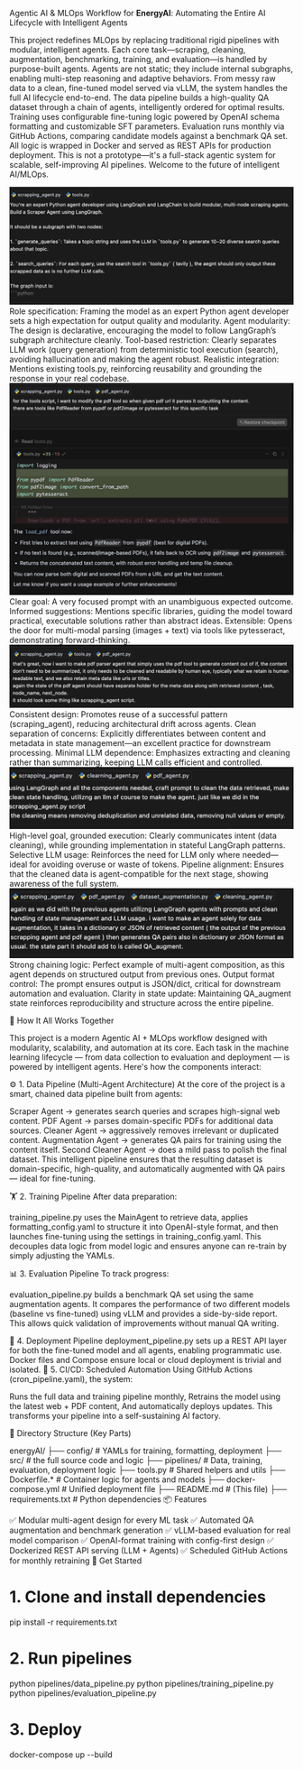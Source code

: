 Agentic AI & MLOps Workflow for **EnergyAI**: Automating the Entire AI Lifecycle with Intelligent Agents

This project redefines MLOps by replacing traditional rigid pipelines with modular, intelligent agents.
Each core task—scraping, cleaning, augmentation, benchmarking, training, and evaluation—is handled by purpose-built agents.
Agents are not static; they include internal subgraphs, enabling multi-step reasoning and adaptive behaviors.
From messy raw data to a clean, fine-tuned model served via vLLM, the system handles the full AI lifecycle end-to-end.
The data pipeline builds a high-quality QA dataset through a chain of agents, intelligently ordered for optimal results.
Training uses configurable fine-tuning logic powered by OpenAI schema formatting and customizable SFT parameters.
Evaluation runs monthly via GitHub Actions, comparing candidate models against a benchmark QA set.
All logic is wrapped in Docker and served as REST APIs for production deployment.
This is not a prototype—it's a full-stack agentic system for scalable, self-improving AI pipelines.
Welcome to the future of intelligent AI/MLOps.


![Prompt_1](images/Prompt_1.png)
Role specification: Framing the model as an expert Python agent developer sets a high expectation for output quality and modularity.
Agent modularity: The design is declarative, encouraging the model to follow LangGraph’s subgraph architecture cleanly.
Tool-based restriction: Clearly separates LLM work (query generation) from deterministic tool execution (search), avoiding hallucination and making the agent robust.
Realistic integration: Mentions existing tools.py, reinforcing reusability and grounding the response in your real codebase.
![Prompt_2](images/Prompt_2.png)
Clear goal: A very focused prompt with an unambiguous expected outcome.
Informed suggestions: Mentions specific libraries, guiding the model toward practical, executable solutions rather than abstract ideas.
Extensible: Opens the door for multi-modal parsing (images + text) via tools like pytesseract, demonstrating forward-thinking.
![Prompt_3](images/Prompt_3.png)
Consistent design: Promotes reuse of a successful pattern (scraping_agent), reducing architectural drift across agents.
Clean separation of concerns: Explicitly differentiates between content and metadata in state management—an excellent practice for downstream processing.
Minimal LLM dependence: Emphasizes extracting and cleaning rather than summarizing, keeping LLM calls efficient and controlled.
![Prompt_4](images/Prompt_4.png)
High-level goal, grounded execution: Clearly communicates intent (data cleaning), while grounding implementation in stateful LangGraph patterns.
Selective LLM usage: Reinforces the need for LLM only where needed—ideal for avoiding overuse or waste of tokens.
Pipeline alignment: Ensures that the cleaned data is agent-compatible for the next stage, showing awareness of the full system.
![Prompt_5](images/Prompt_5.png)
Strong chaining logic: Perfect example of multi-agent composition, as this agent depends on structured output from previous ones.
Output format control: The prompt ensures output is JSON/dict, critical for downstream automation and evaluation.
Clarity in state update: Maintaining QA_augment state reinforces reproducibility and structure across the entire pipeline.

🧠 How It All Works Together

This project is a modern Agentic AI + MLOps workflow designed with modularity, scalability, and automation at its core. Each task in the machine learning lifecycle — from data collection to evaluation and deployment — is powered by intelligent agents. Here's how the components interact:

⚙️ 1. Data Pipeline (Multi-Agent Architecture)
At the core of the project is a smart, chained data pipeline built from agents:

Scraper Agent → generates search queries and scrapes high-signal web content.
PDF Agent → parses domain-specific PDFs for additional data sources.
Cleaner Agent → aggressively removes irrelevant or duplicated content.
Augmentation Agent → generates QA pairs for training using the content itself.
Second Cleaner Agent → does a mild pass to polish the final dataset.
This intelligent pipeline ensures that the resulting dataset is domain-specific, high-quality, and automatically augmented with QA pairs — ideal for fine-tuning.

🏋️ 2. Training Pipeline
After data preparation:

training_pipeline.py uses the MainAgent to retrieve data, applies formatting_config.yaml to structure it into OpenAI-style format, and then launches fine-tuning using the settings in training_config.yaml.
This decouples data logic from model logic and ensures anyone can re-train by simply adjusting the YAMLs.

📊 3. Evaluation Pipeline
To track progress:

evaluation_pipeline.py builds a benchmark QA set using the same augmentation agents.
It compares the performance of two different models (baseline vs fine-tuned) using vLLM and provides a side-by-side report.
This allows quick validation of improvements without manual QA writing.

🚀 4. Deployment Pipeline
deployment_pipeline.py sets up a REST API layer for both the fine-tuned model and all agents, enabling programmatic use.
Docker files and Compose ensure local or cloud deployment is trivial and isolated.
🔁 5. CI/CD: Scheduled Automation
Using GitHub Actions (cron_pipeline.yaml), the system:

Runs the full data and training pipeline monthly,
Retrains the model using the latest web + PDF content,
And automatically deploys updates.
This transforms your pipeline into a self-sustaining AI factory.

🧱 Directory Structure (Key Parts)

energyAI/
├── config/                  # YAMLs for training, formatting, deployment
├── src/                    # the full source code and logic
├── pipelines/              # Data, training, evaluation, deployment logic
├── tools.py                # Shared helpers and utils
├── Dockerfile.*            # Container logic for agents and models
├── docker-compose.yml      # Unified deployment file
├── README.md               # (This file)
├── requirements.txt        # Python dependencies
📦 Features

✅ Modular multi-agent design for every ML task
✅ Automated QA augmentation and benchmark generation
✅ vLLM-based evaluation for real model comparison
✅ OpenAI-format training with config-first design
✅ Dockerized REST API serving (LLM + Agents)
✅ Scheduled GitHub Actions for monthly retraining
🚀 Get Started

# 1. Clone and install dependencies
pip install -r requirements.txt

# 2. Run pipelines
python pipelines/data_pipeline.py
python pipelines/training_pipeline.py
python pipelines/evaluation_pipeline.py

# 3. Deploy
docker-compose up --build